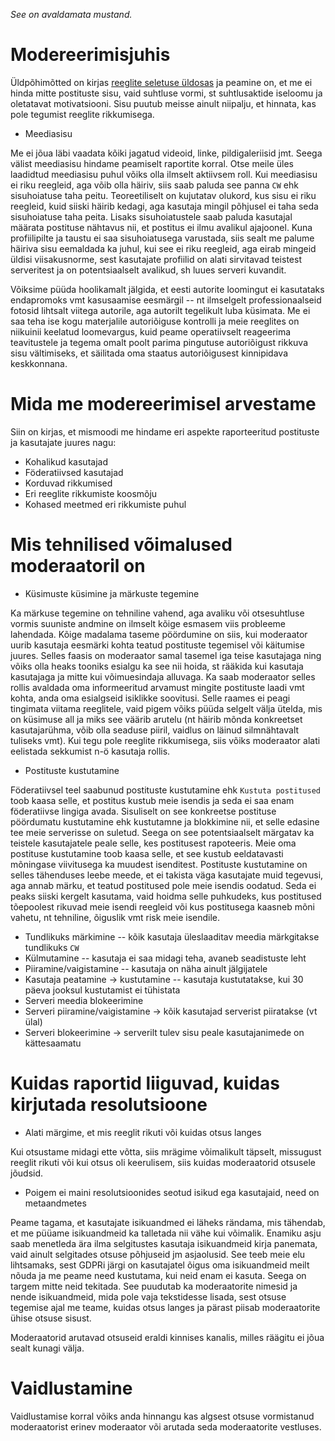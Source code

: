 _See on avaldamata mustand._

# Modereerimisjuhis

Üldpõhimõtted on kirjas [reeglite seletuse üldosas](https://kogukond.est.social/docs/reeglite-seletus/) ja peamine on, et me ei hinda mitte postituste sisu, vaid suhtluse vormi, st suhtlusaktide iseloomu ja oletatavat motivatsiooni. Sisu puutub meisse ainult niipalju, et hinnata, kas pole tegumist reeglite rikkumisega.

* Meediasisu

Me ei jõua läbi vaadata kõiki jagatud videoid, linke, pildigaleriisid jmt. Seega välist meediasisu hindame peamiselt raportite korral. Otse meile üles laadidtud meediasisu puhul võiks olla ilmselt aktiivsem roll. Kui meediasisu ei riku reegleid, aga võib olla häiriv, siis saab paluda see panna `CW` ehk sisuhoiatuse taha peitu. Teoreetiliselt on kujutatav olukord, kus sisu ei riku reegleid, kuid siiski häirib kedagi, aga kasutaja mingil põhjusel ei taha seda sisuhoiatuse taha peita. Lisaks sisuhoiatustele saab paluda kasutajal määrata postituse nähtavus nii, et postitus ei ilmu avalikul ajajoonel. Kuna profiilipilte ja taustu ei saa sisuhoiatusega varustada, siis sealt me palume häiriva sisu eemaldada ka juhul, kui see ei riku reegleid, aga eirab mingeid üldisi viisakusnorme, sest kasutajate profiilid on alati sirvitavad teistest serveritest ja on potentsiaalselt avalikud, sh luues serveri kuvandit.

Võiksime püüda hoolikamalt jälgida, et eesti autorite loomingut ei kasutataks endapromoks vmt kasusaamise eesmärgil -- nt ilmselgelt professionaalseid fotosid lihtsalt viitega autorile, aga autorilt tegelikult luba küsimata. Me ei saa teha ise kogu materjalile autoriõiguse kontrolli ja meie reeglites on niikuinii keelatud loomevargus, kuid peame operatiivselt reageerima teavitustele ja tegema omalt poolt parima pingutuse autoriõigust rikkuva sisu vältimiseks, et säilitada oma staatus autoriõigusest kinnipidava keskkonnana.


# Mida me modereerimisel arvestame

Siin on kirjas, et mismoodi me hindame eri aspekte raporteeritud postituste ja kasutajate juures nagu:

* Kohalikud kasutajad
* Föderatiivsed kasutajad
* Korduvad rikkumised
* Eri reeglite rikkumiste koosmõju
* Kohased meetmed eri rikkumiste puhul

# Mis tehnilised võimalused moderaatoril on

* Küsimuste küsimine ja märkuste tegemine

Ka märkuse tegemine on tehniline vahend, aga avaliku või otsesuhtluse vormis suuniste andmine on ilmselt kõige esmasem viis probleeme lahendada. Kõige madalama taseme pöördumine on siis, kui moderaator uurib kasutaja eesmärki kohta teatud postituste tegemisel või käitumise juures. Selles faasis on moderaator samal tasemel iga teise kasutajaga ning võiks olla heaks tooniks esialgu ka see nii hoida, st rääkida kui kasutaja kasutajaga ja mitte kui võimuesindaja alluvaga. Ka saab moderaator selles rollis avaldada oma informeeritud arvamust mingite postituste laadi vmt kohta, anda oma esialgseid isiklikke soovitusi. Selle raames ei peagi tingimata viitama reeglitele, vaid pigem võiks püüda selgelt välja ütelda, mis on küsimuse all ja miks see väärib arutelu (nt häirib mõnda konkreetset kasutajarühma, võib olla seaduse piiril, vaidlus on läinud silmnähtavalt tuliseks vmt). Kui tegu pole reeglite rikkumisega, siis võiks moderaator alati eelistada sekkumist n-ö kasutaja rollis.

* Postituste kustutamine

Föderatiivsel teel saabunud postituste kustutamine ehk `Kustuta postitused` toob kaasa selle, et postitus kustub meie isendis ja seda ei saa enam föderatiivse lingiga avada. Sisuliselt on see konkreetse postituse pöördumatu kustutamine ehk kustutamne ja blokkimine nii, et selle edasine tee meie serverisse on suletud. Seega on see potentsiaalselt märgatav ka teistele kasutajatele peale selle, kes postitusest rapoteeris. Meie oma postituse kustutamine toob kaasa selle, et see kustub eeldatavasti mõningase viivitusega ka muudest isenditest. Postituste kustutamine on selles tähenduses leebe meede, et ei takista väga kasutajate muid tegevusi, aga annab märku, et teatud postitused pole meie isendis oodatud. Seda ei peaks siiski kergelt kasutama, vaid hoidma selle puhkudeks, kus postitused tõepoolest rikuvad meie isendi reegleid või kus postitusega kaasneb mõni vahetu, nt tehniline, õiguslik vmt risk meie isendile.

* Tundlikuks märkimine -- kõik kasutaja üleslaaditav meedia märkgitakse tundlikuks `CW`
* Külmutamine -- kasutaja ei saa midagi teha, avaneb seadistuste leht
* Piiramine/vaigistamine -- kasutaja on näha ainult jälgijatele
* Kasutaja peatamine -> kustutamine -- kasutaja kustutatakse, kui 30 päeva jooksul kustutamist ei tühistata
* Serveri meedia blokeerimine
* Serveri piiramine/vaigistamine -> kõik kasutajad serverist piiratakse (vt ülal)
* Serveri blokeerimine -> serverilt tulev sisu peale kasutajanimede on kättesaamatu

# Kuidas raportid liiguvad, kuidas kirjutada resolutsioone

* Alati märgime, et mis reeglit rikuti või kuidas otsus langes

Kui otsustame midagi ette võtta, siis mrägime võimalikult täpselt, missugust reeglit rikuti või kui otsus oli keerulisem, siis kuidas moderaatorid otsusele jõudsid.

* Poigem ei maini resolutsioonides seotud isikud ega kasutajaid, need on metaandmetes

Peame tagama, et kasutajate isikuandmed ei läheks rändama, mis tähendab, et me püüame isikuandmeid ka talletada nii vähe kui võimalik. Enamiku asju saab menetleda ära ilma selgitustes kasutaja isikuandmeid kirja panemata, vaid ainult selgitades otsuse põhjuseid jm asjaolusid. See teeb meie elu lihtsamaks, sest GDPRi järgi on kasutajatel õigus oma isikuandmeid meilt nõuda ja me peame need kustutama, kui neid enam ei kasuta. Seega on targem mitte neid tekitada. See puudutab ka moderaatorite nimesid ja nende isikuandmeid, mida pole vaja tekstidesse lisada, sest otsuse tegemise ajal me teame, kuidas otsus langes ja pärast piisab moderaatorite ühise otsuse sisust.

Moderaatorid arutavad otsuseid eraldi kinnises kanalis, milles räägitu ei jõua sealt kunagi välja.

# Vaidlustamine

Vaidlustamise korral võiks anda hinnangu kas algsest otsuse vormistanud moderaatorist erinev moderaator või arutada seda moderaatorite vestluses.
